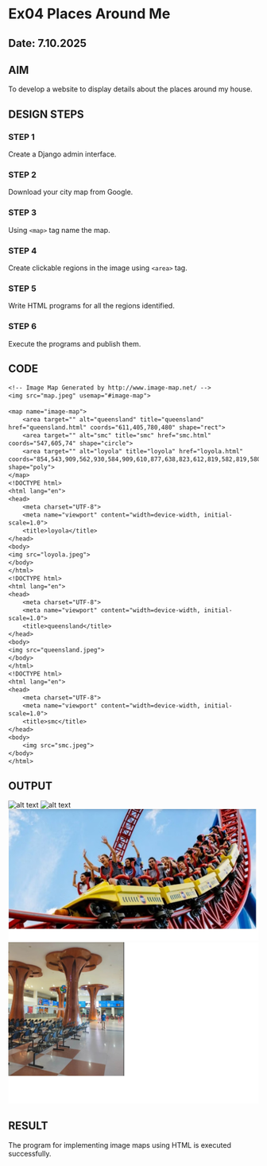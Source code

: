 # Ex04 Places Around Me
## Date: 7.10.2025

## AIM
To develop a website to display details about the places around my house.

## DESIGN STEPS

### STEP 1
Create a Django admin interface.

### STEP 2
Download your city map from Google.

### STEP 3
Using ```<map>``` tag name the map.

### STEP 4
Create clickable regions in the image using ```<area>``` tag.

### STEP 5
Write HTML programs for all the regions identified.

### STEP 6
Execute the programs and publish them.

## CODE
```
<!-- Image Map Generated by http://www.image-map.net/ -->
<img src="map.jpeg" usemap="#image-map">

<map name="image-map">
    <area target="" alt="queensland" title="queensland" href="queensland.html" coords="611,405,780,480" shape="rect">
    <area target="" alt="smc" title="smc" href="smc.html" coords="547,605,74" shape="circle">
    <area target="" alt="loyola" title="loyola" href="loyola.html" coords="854,543,909,562,930,584,909,610,877,638,823,612,819,582,819,580" shape="poly">
</map>
<!DOCTYPE html>
<html lang="en">
<head>
    <meta charset="UTF-8">
    <meta name="viewport" content="width=device-width, initial-scale=1.0">
    <title>loyola</title>
</head>
<body>
<img src="loyola.jpeg">  
</body>
</html>
<!DOCTYPE html>
<html lang="en">
<head>
    <meta charset="UTF-8">
    <meta name="viewport" content="width=device-width, initial-scale=1.0">
    <title>queensland</title>
</head>
<body>
<img src="queensland.jpeg">
</body>
</html>
<!DOCTYPE html>
<html lang="en">
<head>
    <meta charset="UTF-8">
    <meta name="viewport" content="width=device-width, initial-scale=1.0">
    <title>smc</title>
</head>
<body>
    <img src="smc.jpeg">
</body>
</html>
```

## OUTPUT
![alt text](src2-1.jpeg)
![alt text](<src 1-1.jpeg>)
![alt text](src3.jpeg)
![alt text](smc.jpeg)







## RESULT
The program for implementing image maps using HTML is executed successfully.
